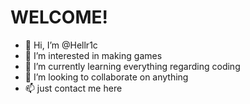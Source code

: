<h1>WELCOME!</h1>

- 👋 Hi, I’m @Hellr1c
- 👀 I’m interested in making games
- 🌱 I’m currently learning everything regarding coding
- 💞️ I’m looking to collaborate on anything
- 📫 just contact me here

<!---
Hellr1c/Hellr1c is a ✨ special ✨ repository because its `README.md` (this file) appears on your GitHub profile.
You can click the Preview link to take a look at your changes.
--->
